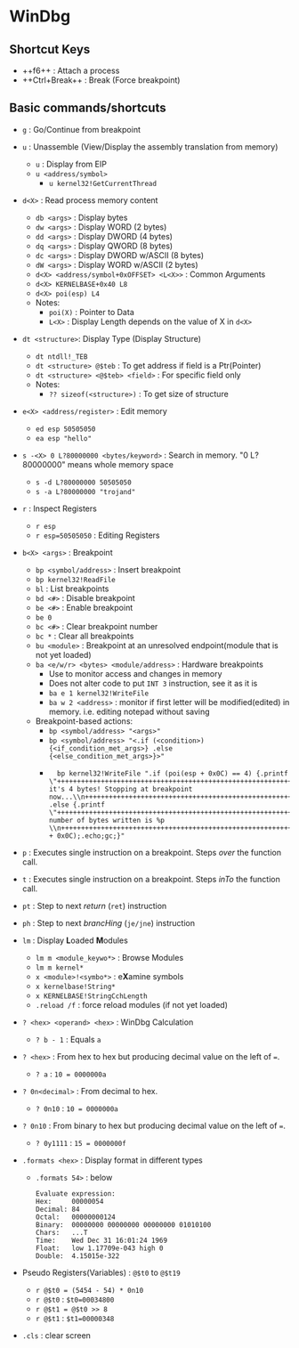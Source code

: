 

# WinDbg

## Shortcut Keys
* ++f6++ : Attach a process
* ++Ctrl+Break++ : Break (Force breakpoint)


## Basic commands/shortcuts
* `g`  : Go/Continue from breakpoint
* `u` : Unassemble (View/Display the assembly translation from memory)
    * `u` : Display from EIP
    * `u <address/symbol>`
        * `u kernel32!GetCurrentThread`
* `d<X>` : Read process memory content
    * `db <args>` : Display bytes
    * `dw <args>` : Display WORD  (2 bytes)
    * `dd <args>` : Display DWORD (4 bytes)
    * `dq <args>` : Display QWORD (8 bytes)
    * `dc <args>` : Display DWORD w/ASCII (8 bytes)
    * `dW <args>` : Display WORD  w/ASCII (2 bytes)
    * `d<X> <address/symbol+0xOFFSET> <L<X>>` : Common Arguments
    * `d<X> KERNELBASE+0x40 L8`
    * `d<X> poi(esp) L4`
    * Notes:
        * `poi(X)` : Pointer to Data
        * `L<X>` : Display Length depends on the value of X in `d<X>`
* `dt <structure>`: Display Type (Display Structure)
    * `dt ntdll!_TEB`
    * `dt <structure> @$teb` : To get address if field is a Ptr(Pointer)
    * `dt <structure> <@$teb> <field>` : For specific field only
    * Notes:
        * `?? sizeof(<structure>)` : To get size of structure
* `e<X> <address/register>` : Edit memory
    * `ed esp 50505050`
    * `ea esp "hello"`
* `s -<X> 0 L?80000000 <bytes/keyword>` : Search in memory. "0 L?80000000" means whole memory space
    * `s -d L?80000000 50505050`
    * `s -a L?80000000 "trojand"`
* `r` : Inspect Registers
    * `r esp`
    * `r esp=50505050` : Editing Registers
* `b<X> <args>` : Breakpoint
    * `bp <symbol/address>` : Insert breakpoint
    * `bp kernel32!ReadFile`
    * `bl` : List breakpoints
    * `bd <#>` : Disable breakpoint <number>
    * `be <#>` : Enable breakpoint <number>
    * `be 0`
    * `bc <#>` : Clear breakpoint number
    * `bc *` : Clear all breakpoints
    * `bu <module>` : Breakpoint at an unresolved endpoint(module that is not yet loaded)
    * `ba <e/w/r> <bytes> <module/address>` : Hardware breakpoints
        * Use to monitor access and changes in memory
        * Does not alter code to put `INT 3` instruction, see it as it is
        * `ba e 1 kernel32!WriteFile`
        * `ba w 2 <address>` : monitor if first letter will be modified(edited) in memory. i.e. editing notepad without saving
    * Breakpoint-based actions:
        * `bp <symbol/address> "<args>"`
        * `bp <symbol/address> "<.if (<condition>) {<if_condition_met_args>} .else {<else_condition_met_args>}>"`
        * ```
            bp kernel32!WriteFile ".if (poi(esp + 0x0C) == 4) {.printf \"++++++++++++++++++++++++++++++++++++++++++++++++++++++++++++++++++++++++++++++++++++++\\nHey it's 4 bytes! Stopping at breakpoint now...\\n++++++++++++++++++++++++++++++++++++++++++++++++++++++++++++++++++++++++++++++++++++++\\n\"} .else {.printf \"++++++++++++++++++++++++++++++++++++++++++++++++++++++++++++++++++++++++++++++++++++++\\nThe number of bytes written is %p \\n++++++++++++++++++++++++++++++++++++++++++++++++++++++++++++++++++++++++++++++++++++++\\n\",poi(esp + 0x0C);.echo;gc;}"
            ```
* `p` : Executes single instruction on a breakpoint. Steps *over* the function call.
* `t` : Executes single instruction on a breakpoint. Steps *inTo* the function call.
* `pt` : Step to next *return* (`ret`) instruction
* `ph` : Step to next *brancHing* (`je/jne`) instruction

* `lm` : Display **L**oaded **M**odules
    * `lm m <module_keywo*>` : Browse Modules
    * `lm m kernel*`
    * `x <module>!<symbo*>` : e**X**amine symbols
    * `x kernelbase!String*`
    * `x KERNELBASE!StringCchLength`
    * `.reload /f` : force reload modules (if not yet loaded)

* `? <hex> <operand> <hex>` : WinDbg Calculation
    * `? b - 1` : Equals `a`
* `? <hex>` : From hex to hex but producing decimal value on the left of `=`.
    * `? a` : `10 = 0000000a`
* `? 0n<decimal>` : From decimal to hex.
    * `? 0n10` : `10 = 0000000a`
* `? 0n10` : From binary to hex but producing decimal value on the left of `=`. 
    * `? 0y1111` : `15 = 0000000f`
* `.formats <hex>` : Display format in different types
    * `.formats 54>` : below
        ```
        Evaluate expression:
        Hex:     00000054
        Decimal: 84
        Octal:   00000000124
        Binary:  00000000 00000000 00000000 01010100
        Chars:   ...T
        Time:    Wed Dec 31 16:01:24 1969
        Float:   low 1.17709e-043 high 0
        Double:  4.15015e-322
        ```
* Pseudo Registers(Variables) : `@$t0` to `@$t19`
    * `r @$t0 = (5454 - 54) * 0n10`
    * `r @$t0` : `$t0=00034800`
    * `r @$t1 = @$t0 >> 8 `
    * `r @$t1` : `$t1=00000348`

* `.cls` : clear screen

